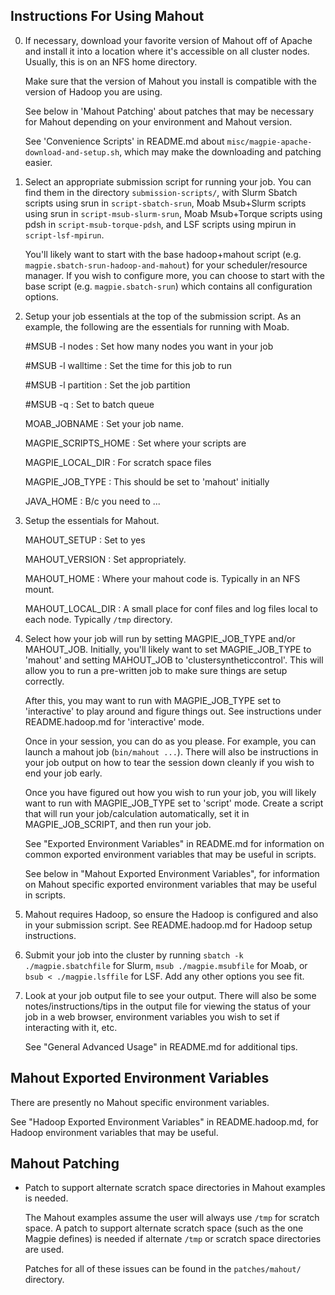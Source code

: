 Instructions For Using Mahout
-----------------------------

0) If necessary, download your favorite version of Mahout off of Apache
   and install it into a location where it's accessible on all cluster
   nodes. Usually, this is on an NFS home directory.

   Make sure that the version of Mahout you install is compatible with
   the version of Hadoop you are using.

   See below in 'Mahout Patching' about patches that may be necessary
   for Mahout depending on your environment and Mahout version.

   See 'Convenience Scripts' in README.md about
   `misc/magpie-apache-download-and-setup.sh`, which may make the
   downloading and patching easier.

1) Select an appropriate submission script for running your job. You
   can find them in the directory `submission-scripts/`, with Slurm
   Sbatch scripts using srun in `script-sbatch-srun`, Moab Msub+Slurm
   scripts using srun in `script-msub-slurm-srun`, Moab Msub+Torque
   scripts using pdsh in `script-msub-torque-pdsh`, and LSF scripts
   using mpirun in `script-lsf-mpirun`.

   You'll likely want to start with the base hadoop+mahout script
   (e.g. `magpie.sbatch-srun-hadoop-and-mahout`) for your
   scheduler/resource manager. If you wish to configure more, you can
   choose to start with the base script (e.g. `magpie.sbatch-srun`)
   which contains all configuration options.

2) Setup your job essentials at the top of the submission script. As
   an example, the following are the essentials for running with Moab.

   #MSUB -l nodes : Set how many nodes you want in your job

   #MSUB -l walltime : Set the time for this job to run

   #MSUB -l partition : Set the job partition

   #MSUB -q <my batch queue> : Set to batch queue

   MOAB_JOBNAME : Set your job name.

   MAGPIE_SCRIPTS_HOME : Set where your scripts are

   MAGPIE_LOCAL_DIR : For scratch space files

   MAGPIE_JOB_TYPE : This should be set to 'mahout' initially

   JAVA_HOME : B/c you need to ...

3) Setup the essentials for Mahout.

   MAHOUT_SETUP : Set to yes

   MAHOUT_VERSION : Set appropriately.

   MAHOUT_HOME : Where your mahout code is. Typically in an NFS mount.

   MAHOUT_LOCAL_DIR : A small place for conf files and log files local to
   each node. Typically `/tmp` directory.

4) Select how your job will run by setting MAGPIE_JOB_TYPE and/or
   MAHOUT_JOB. Initially, you'll likely want to set MAGPIE_JOB_TYPE
   to 'mahout' and setting MAHOUT_JOB to 'clustersyntheticcontrol'.
   This will allow you to run a pre-written job to make sure things
   are setup correctly.

   After this, you may want to run with MAGPIE_JOB_TYPE set to
   'interactive' to play around and figure things out. See
   instructions under README.hadoop.md for 'interactive' mode.

   Once in your session, you can do as you please. For example, you
   can launch a mahout job (`bin/mahout ...`). There will also be
   instructions in your job output on how to tear the session down
   cleanly if you wish to end your job early.

   Once you have figured out how you wish to run your job, you will
   likely want to run with MAGPIE_JOB_TYPE set to 'script' mode.
   Create a script that will run your job/calculation automatically,
   set it in MAGPIE_JOB_SCRIPT, and then run your job.

   See "Exported Environment Variables" in README.md for information on
   common exported environment variables that may be useful in
   scripts.

   See below in "Mahout Exported Environment Variables", for information
   on Mahout specific exported environment variables that may be useful
   in scripts.

5) Mahout requires Hadoop, so ensure the Hadoop is configured and also in
   your submission script. See README.hadoop.md for Hadoop setup instructions.

6) Submit your job into the cluster by running
   `sbatch -k ./magpie.sbatchfile` for Slurm,
   `msub ./magpie.msubfile` for Moab,
   or `bsub < ./magpie.lsffile` for LSF.
   Add any other options you see fit.

7) Look at your job output file to see your output. There will also
   be some notes/instructions/tips in the output file for viewing the
   status of your job in a web browser, environment variables you wish
   to set if interacting with it, etc.

   See "General Advanced Usage" in README.md for additional tips.

Mahout Exported Environment Variables
-------------------------------------

There are presently no Mahout specific environment variables.

See "Hadoop Exported Environment Variables" in README.hadoop.md, for
Hadoop environment variables that may be useful.

Mahout Patching
---------------
- Patch to support alternate scratch space directories in Mahout
  examples is needed.

  The Mahout examples assume the user will always use `/tmp` for scratch
  space. A patch to support alternate scratch space (such as the one
  Magpie defines) is needed if alternate `/tmp` or scratch space
  directories are used.

  Patches for all of these issues can be found in the `patches/mahout/`
  directory.

